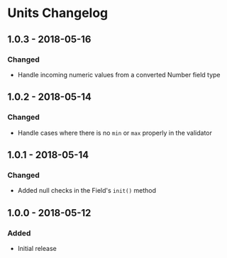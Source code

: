 # Units Changelog

## 1.0.3 - 2018-05-16
### Changed
- Handle incoming numeric values from a converted Number field type

## 1.0.2 - 2018-05-14
### Changed
- Handle cases where there is no `min` or `max` properly in the validator

## 1.0.1 - 2018-05-14
### Changed
- Added null checks in the Field's `init()` method

## 1.0.0 - 2018-05-12
### Added
- Initial release
